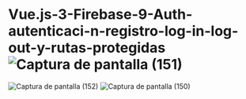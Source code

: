 # Vue.js-3-Firebase-9-Auth-autenticaci-n-registro-log-in-log-out-y-rutas-protegidas![Captura de pantalla (151)](https://user-images.githubusercontent.com/111819119/205469641-4a8fc9c3-59e9-4f0b-bbc5-f3fc3b4ba744.png)
![Captura de pantalla (152)](https://user-images.githubusercontent.com/111819119/205469642-698492a2-32b4-438b-a668-708c783bcc26.png)
![Captura de pantalla (150)](https://user-images.githubusercontent.com/111819119/205469643-bd313636-08b3-4b07-9d7f-8eddddd7a325.png)
